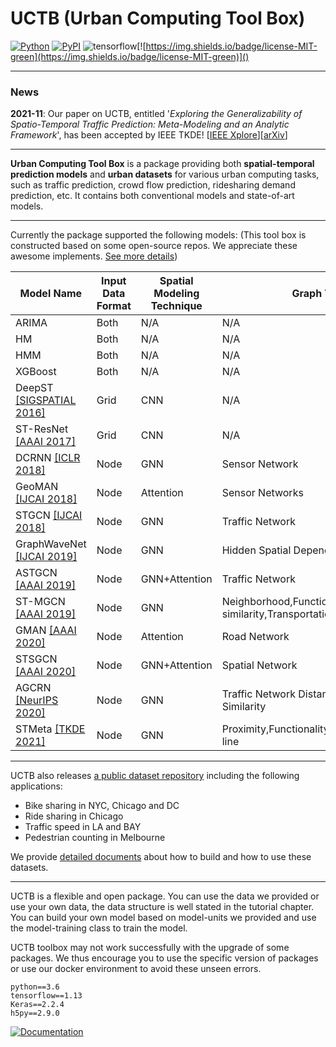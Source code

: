 # UCTB (Urban Computing Tool Box)

 [![Python](https://img.shields.io/badge/python-3.6%7C3.7-blue)]() [![PyPI](https://img.shields.io/badge/pypi%20package-v0.3.0-sucess)](https://pypi.org/project/UCTB/) ![tensorflow](https://img.shields.io/badge/tensorflow-1.13-important)[![https://img.shields.io/badge/license-MIT-green](https://img.shields.io/badge/license-MIT-green)]() 

------

### News

**2021-11**: Our paper on UCTB, entitled '*Exploring the Generalizability of Spatio-Temporal Traffic Prediction: Meta-Modeling and an Analytic Framework*', has been accepted by IEEE TKDE! [[IEEE Xplore](https://ieeexplore.ieee.org/document/9627543)][[arXiv](https://arxiv.org/abs/2009.09379)]

------

**Urban Computing Tool Box** is a package providing both **spatial-temporal prediction models** and **urban datasets** for various urban computing tasks, such as traffic prediction, crowd flow prediction, ridesharing demand prediction, etc. It contains both conventional models and state-of-art models. 

------

Currently the package supported the following models: (This tool box is constructed based on some open-source repos. We appreciate these awesome implements.  [See more details](https://uctb.github.io/UCTB/md_file/static/current_supported_models.html))

|  Model Name  |   Input Data Format   |   Spatial Modeling Technique   |Graph Type|Temporal Modeling Technique|Temporal Knowledge|
| ---- | ---- | ---- |----|----|----|
|   ARIMA   |   Both   |   N/A   |N/A|SARIMA|Closeness|
|   HM   |   Both   |   N/A   |N/A|N/A|Closeness|
|   HMM   |   Both   |   N/A   |N/A|HMM|Closeness|
|   XGBoost   |   Both   |   N/A   |N/A|XGBoost|Closeness|
|   DeepST [[SIGSPATIAL 2016]](https://www.microsoft.com/en-us/research/wp-content/uploads/2016/09/DeepST-SIGSPATIAL2016.pdf)  |   Grid   |   CNN   |N/A|CNN|Closeness,Period,Trend|
|   ST-ResNet [[AAAI 2017]](https://arxiv.org/pdf/1610.00081.pdf)  |   Grid   |   CNN   |N/A|CNN|Closeness,Period,Trend|
|   DCRNN  [[ICLR 2018]](https://arxiv.org/pdf/1707.01926.pdf) |   Node   |   GNN   |Sensor Network|RNN|Closeness|
|   GeoMAN  [[IJCAI 2018]](https://www.ijcai.org/proceedings/2018/0476.pdf) |   Node   |   Attention   |Sensor Networks|Attention+LSTM|Closeness|
|   STGCN  [[IJCAI 2018]](https://www.ijcai.org/proceedings/2018/0505.pdf) |   Node   |   GNN   |Traffic Network|Gated CNN|Closeness|
|   GraphWaveNet [[IJCAI 2019]](https://www.ijcai.org/proceedings/2019/0264.pdf)  |   Node   |   GNN   |Hidden Spatial Dependency|TCN|Closeness|
|   ASTGCN  [[AAAI 2019]](https://ojs.aaai.org/index.php/AAAI/article/view/3881) |   Node   |   GNN+Attention   |Traffic Network|Attention|Closeness,Period,Trend|
|   ST-MGCN   [[AAAI 2019]](https://ojs.aaai.org/index.php/AAAI/article/view/4247) |   Node   |   GNN   |Neighborhood,Functional similarity,Transportation connectivity|CGRNN|Closeness|
|   GMAN  [[AAAI 2020]](https://ojs.aaai.org/index.php/AAAI/article/view/5477/5333) |   Node   |   Attention   |Road Network|Attention|Closeness|
|   STSGCN  [[AAAI 2020]](https://ojs.aaai.org/index.php/AAAI/article/view/5438) |   Node   |   GNN+Attention   |Spatial Network|Attention|Closeness|
|   AGCRN [[NeurIPS 2020]](https://proceedings.neurips.cc/paper/2020/file/ce1aad92b939420fc17005e5461e6f48-Paper.pdf) |   Node   |   GNN   |Traffic Network Distance, Traffic Series Similarity|RNN|Closeness|
|   STMeta [[TKDE 2021]](https://arxiv.org/abs/2009.09379)  |   Node   |   GNN   |Proximity,Functionality,Interaction/Same-line|LSTM/RNN|Closeness,Period,Trend|


------

UCTB also releases [a public dataset repository](https://github.com/uctb/Urban-Dataset) including the following applications:

- Bike sharing in NYC, Chicago and DC
- Ride sharing in Chicago
- Traffic speed in LA and BAY
- Pedestrian counting in Melbourne

We provide [detailed documents](https://github.com/uctb/Urban-Dataset/blob/main/Tutorial/tutorial.ipynb) about how to build and how to use these datasets.

------

UCTB is a flexible and open package. You can use the data we provided or use your own data, the data structure is well stated in the tutorial chapter. You can build your own model based on model-units we provided and use the model-training class to train the model.

UCTB toolbox may not work successfully with the upgrade of some packages. We thus encourage you to use the specific version of packages or use our docker environment to avoid these unseen errors.

```
python==3.6
tensorflow==1.13
Keras==2.2.4
h5py==2.9.0
```

[![Documentation](https://img.shields.io/badge/api-reference-blue.svg)](https://uctb.github.io/UCTB)
